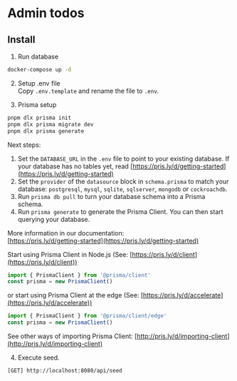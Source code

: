 # Admin todos

## Install
1. Run database
```bash
docker-compose up -d
```

2. Setup .env file   
Copy `.env.template` and rename the file to `.env`.   

3. Prisma setup
```bash
pnpm dlx prisma init
pnpm dlx prisma migrate dev
pnpm dlx prisma generate
```
Next steps:   
1. Set the `DATABASE_URL` in the `.env` file to point to your existing database. If your database has no tables yet, read [https://pris.ly/d/getting-started](https://pris.ly/d/getting-started)  
2. Set the `provider` of the `datasource` block in `schema.prisma` to match your database: `postgresql`, `mysql`, `sqlite`, `sqlserver`, `mongodb` or `cockroachdb`.   
3. Run `prisma db pull` to turn your database schema into a Prisma schema.   
4. Run `prisma generate` to generate the Prisma Client. You can then start querying your database.   

More information in our documentation:   
[https://pris.ly/d/getting-started](https://pris.ly/d/getting-started)

Start using Prisma Client in Node.js (See: [https://pris.ly/d/client](https://pris.ly/d/client))   
```typescript
import { PrismaClient } from '@prisma/client'
const prisma = new PrismaClient()
```
or start using Prisma Client at the edge (See: [https://pris.ly/d/accelerate](https://pris.ly/d/accelerate))   
```typescript
import { PrismaClient } from '@prisma/client/edge'
const prisma = new PrismaClient()
```

See other ways of importing Prisma Client: [http://pris.ly/d/importing-client](http://pris.ly/d/importing-client)   

4. Execute seed.
```http
[GET] http://localhost:8080/api/seed
```